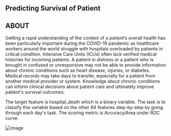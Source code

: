 ## Predicting Survival of Patient

## ABOUT

Getting a rapid understanding of the context of a patient’s overall health has been particularly important during the COVID-19 pandemic as healthcare workers around the world struggle with hospitals overloaded by patients in critical condition. Intensive Care Units (ICUs) often lack verified medical histories for incoming patients. A patient in distress or a patient who is brought in confused or unresponsive may not be able to provide information about chronic conditions such as heart disease, injuries, or diabetes. Medical records may take days to transfer, especially for a patient from another medical provider or system. Knowledge about chronic conditions can inform clinical decisions about patient care and ultimately improve patient's survival outcomes.

The target feature is hospital_death which is a binary variable. The task is to classify this variable based on the other 84 features step-by-step by going through each day's task. The scoring metric is Accuracy/Area under ROC curve.

![image](https://user-images.githubusercontent.com/72542171/177054821-349d75c9-54dd-4b26-9cea-4120fc9d2c61.png)
